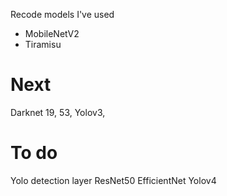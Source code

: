 Recode models I've used

+ MobileNetV2
+ Tiramisu

# Next 
Darknet 19, 53, Yolov3, 
# To do
Yolo detection layer
ResNet50
EfficientNet
Yolov4

